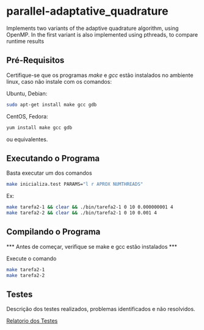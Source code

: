 
# parallel-adaptative_quadrature
Implements two variants of the adaptive quadrature algorithm, using OpenMP. In the first variant is also implemented using pthreads, to compare runtime results

## Pré-Requisitos
Certifique-se que os programas *make* e *gcc* estão instalados no ambiente linux, caso não instale com os comandos:

Ubuntu, Debian:
````bash
sudo apt-get install make gcc gdb
````

CentOS, Fedora:
````bash
yum install make gcc gdb
````

ou equivalentes.

## Executando o Programa

Basta executar um dos comandos
```bash
make inicializa.test PARAMS="l r APROX NUMTHREADS"
```
Ex:
```bash
make tarefa2-1 && clear && ./bin/tarefa2-1 0 10 0.000000001 4
make tarefa2-2 && clear && ./bin/tarefa2-1 0 10 0.001 4
```

## Compilando o Programa

*** Antes de começar, verifique se make e gcc estão instalados ***

Execute o comando
```bash
make tarefa2-1
make tarefa2-2
```

## Testes

Descrição dos testes realizados, problemas identificados e não resolvidos. 

[Relatorio dos Testes](./docs/relatorio.md)

